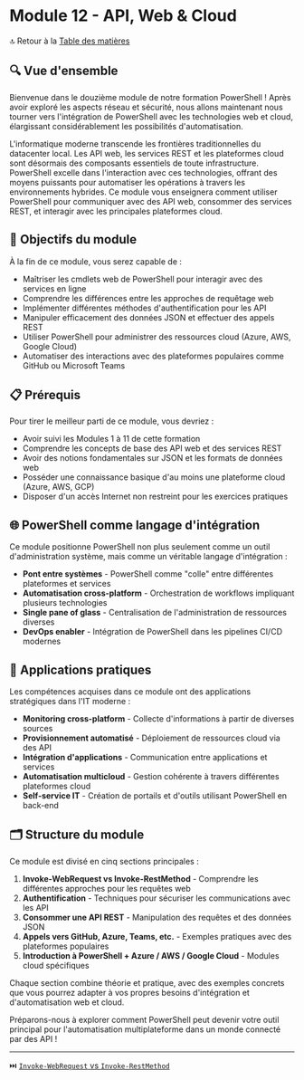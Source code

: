 # Module 12 - API, Web & Cloud

🔝 Retour à la [Table des matières](/SOMMAIRE.md)

## 🔍 Vue d'ensemble

Bienvenue dans le douzième module de notre formation PowerShell ! Après avoir exploré les aspects réseau et sécurité, nous allons maintenant nous tourner vers l'intégration de PowerShell avec les technologies web et cloud, élargissant considérablement les possibilités d'automatisation.

L'informatique moderne transcende les frontières traditionnelles du datacenter local. Les API web, les services REST et les plateformes cloud sont désormais des composants essentiels de toute infrastructure. PowerShell excelle dans l'interaction avec ces technologies, offrant des moyens puissants pour automatiser les opérations à travers les environnements hybrides. Ce module vous enseignera comment utiliser PowerShell pour communiquer avec des API web, consommer des services REST, et interagir avec les principales plateformes cloud.

## 🎯 Objectifs du module

À la fin de ce module, vous serez capable de :

- Maîtriser les cmdlets web de PowerShell pour interagir avec des services en ligne
- Comprendre les différences entre les approches de requêtage web
- Implémenter différentes méthodes d'authentification pour les API
- Manipuler efficacement des données JSON et effectuer des appels REST
- Utiliser PowerShell pour administrer des ressources cloud (Azure, AWS, Google Cloud)
- Automatiser des interactions avec des plateformes populaires comme GitHub ou Microsoft Teams

## 📋 Prérequis

Pour tirer le meilleur parti de ce module, vous devriez :

- Avoir suivi les Modules 1 à 11 de cette formation
- Comprendre les concepts de base des API web et des services REST
- Avoir des notions fondamentales sur JSON et les formats de données web
- Posséder une connaissance basique d'au moins une plateforme cloud (Azure, AWS, GCP)
- Disposer d'un accès Internet non restreint pour les exercices pratiques

## 🌐 PowerShell comme langage d'intégration

Ce module positionne PowerShell non plus seulement comme un outil d'administration système, mais comme un véritable langage d'intégration :

- **Pont entre systèmes** - PowerShell comme "colle" entre différentes plateformes et services
- **Automatisation cross-platform** - Orchestration de workflows impliquant plusieurs technologies
- **Single pane of glass** - Centralisation de l'administration de ressources diverses
- **DevOps enabler** - Intégration de PowerShell dans les pipelines CI/CD modernes

## 💼 Applications pratiques

Les compétences acquises dans ce module ont des applications stratégiques dans l'IT moderne :

- **Monitoring cross-platform** - Collecte d'informations à partir de diverses sources
- **Provisionnement automatisé** - Déploiement de ressources cloud via des API
- **Intégration d'applications** - Communication entre applications et services
- **Automatisation multicloud** - Gestion cohérente à travers différentes plateformes cloud
- **Self-service IT** - Création de portails et d'outils utilisant PowerShell en back-end

## 🗂️ Structure du module

Ce module est divisé en cinq sections principales :

1. **Invoke-WebRequest vs Invoke-RestMethod** - Comprendre les différentes approches pour les requêtes web
2. **Authentification** - Techniques pour sécuriser les communications avec les API
3. **Consommer une API REST** - Manipulation des requêtes et des données JSON
4. **Appels vers GitHub, Azure, Teams, etc.** - Exemples pratiques avec des plateformes populaires
5. **Introduction à PowerShell + Azure / AWS / Google Cloud** - Modules cloud spécifiques

Chaque section combine théorie et pratique, avec des exemples concrets que vous pourrez adapter à vos propres besoins d'intégration et d'automatisation web et cloud.

Préparons-nous à explorer comment PowerShell peut devenir votre outil principal pour l'automatisation multiplateforme dans un monde connecté par des API !

---

⏭️ [`Invoke-WebRequest` vs `Invoke-RestMethod`](/11-api-cloud/01-webrequest-restmethod.md)

